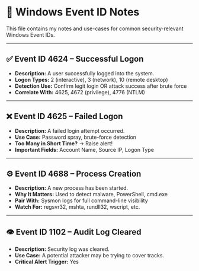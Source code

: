 # 🧾 Windows Event ID Notes

This file contains my notes and use-cases for common security-relevant Windows Event IDs.

---

## ✅ Event ID 4624 – Successful Logon

- **Description:** A user successfully logged into the system.
- **Logon Types:** 2 (interactive), 3 (network), 10 (remote desktop)
- **Detection Use:** Confirm legit login OR attack success after brute force
- **Correlate With:** 4625, 4672 (privilege), 4776 (NTLM)

---

## ❌ Event ID 4625 – Failed Logon

- **Description:** A failed login attempt occurred.
- **Use Case:** Password spray, brute-force detection
- **Too Many in Short Time?** → Raise alert!
- **Important Fields:** Account Name, Source IP, Logon Type

---

## ⚙️ Event ID 4688 – Process Creation

- **Description:** A new process has been started.
- **Why It Matters:** Used to detect malware, PowerShell, cmd.exe
- **Pair With:** Sysmon logs for full command-line visibility
- **Watch For:** regsvr32, mshta, rundll32, wscript, etc.

---

## 👁️ Event ID 1102 – Audit Log Cleared

- **Description:** Security log was cleared.
- **Use Case:** A potential attacker may be trying to cover tracks.
- **Critical Alert Trigger:** Yes


